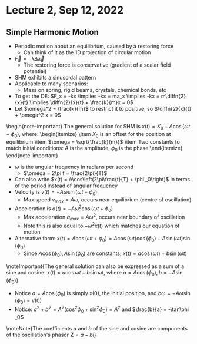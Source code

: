 # Lecture 2, Sep 12, 2022

## Simple Harmonic Motion

* Periodic motion about an equilibrium, caused by a restoring force
	* Can think of it as the 1D projection of circular motion
* $\vec F = -k\Delta\vec x$
	* The restoring force is conservative (gradient of a scalar field potential)
* SHM exhibits a sinusoidal pattern
* Applicable to many scenarios:
	* Mass on spring, rigid beams, crystals, chemical bonds, etc
* To get the DE: $F_x = -kx \implies -kx = ma_x \implies -kx = m\diffn{2}{x}{t} \implies \diffn{2}{x}{t} + \frac{k}{m}x = 0$
* Let $\omega^2 = \frac{k}{m}$ to restrict it to positive, so $\diffn{2}{x}{t} + \omega^2 x = 0$

\begin{note-important}
The general solution for SHM is $x(t) = X_0 + A\cos(\omega t + \phi _0)$, where:
\begin{itemize}
	\item $X_0$ is an offset for the position at equilibrium
	\item $\omega = \sqrt{\frac{k}{m}}$
	\item Two constants to match initial conditions: $A$ is the amplitude, $\phi _0$ is the phase
\end{itemize}
\end{note-important}

* $\omega$ is the angular frequency in radians per second
	* $\omega = 2\pi f = \frac{2\pi}{T}$
* Can also write $x(t) = A\cos\left(2\pi\frac{t}{T} + \phi _0\right)$ in terms of the period instead of angular frequency
* Velocity is $v(t) = -A\omega\sin(\omega t + \phi _0)$
	* Max speed $v_{max} = A\omega$, occurs near equilibrium (centre of oscillation)
* Acceleration is $a(t) = -A\omega^2\cos(\omega t + \phi _0)$
	* Max acceleration $a_{max} = A\omega^2$, occurs near boundary of oscillation
	* Note this is also equal to $-\omega^2 x(t)$ which matches our equation of motion
* Alternative form: $x(t) = A\cos(\omega t + \phi _0) = A\cos(\omega t)\cos(\phi _0) - A\sin(\omega t)\sin(\phi _0)$
	* Since $A\cos(\phi _0), A\sin(\phi _0)$ are constants, $x(t) = a\cos(\omega t) + b\sin(\omega t)$

\noteImportant{The general solution can also be expressed as a sum of a sine and cosine: $x(t) = a\cos\omega t + b\sin\omega t$, where $a = A\cos(\phi _0), b = -A\sin(\phi _0)$}

* Notice $a = A\cos(\phi _0)$ is simply $x(0)$, the initial position, and $b\omega = -A\omega\sin(\phi _0) = v(0)$
* Notice: $a^2 + b^2 = A^2(\cos^2\phi _0 + \sin^2\phi _0) = A^2$ and $\frac{b}{a} = -\tan\phi _0$

\noteNote{The coefficients $a$ and $b$ of the sine and cosine are components of the oscillation's phasor $\bm Z = a - bi$}

